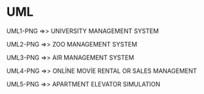 # UML

UML1-PNG =>> UNIVERSITY MANAGEMENT SYSTEM


UML2-PNG =>> ZOO MANAGEMENT SYSTEM

UML3-PNG =>> AIR MANAGEMENT SYSTEM

UML4-PNG =>> ONLİNE MOVİE RENTAL OR SALES MANAGEMENT

UML5-PNG =>> APARTMENT ELEVATOR SIMULATION

